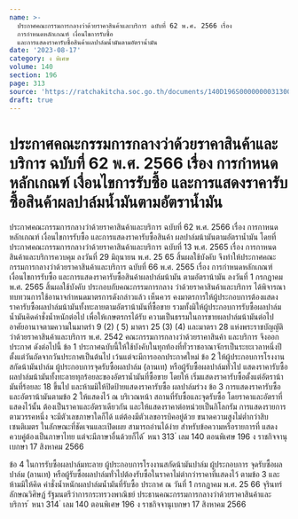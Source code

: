 ```yaml
---
name: >-
  ประกาศคณะกรรมการกลางว่าด้วยราคาสินค้าและบริการ ฉบับที่ 62 พ.ศ. 2566 เรื่อง 
  การกำหนดหลักเกณฑ์ เงื่อนไขการรับซื้อ
  และการแสดงราคารับซื้อสินค้าผลปาล์มน้ำมันตามอัตราน้ำมัน
date: '2023-08-17'
category: ง พิเศษ
volume: 140
section: 196
page: 313
source: 'https://ratchakitcha.soc.go.th/documents/140D196S0000000031300.pdf'
draft: true
---
```


# ประกาศคณะกรรมการกลางว่าด้วยราคาสินค้าและบริการ ฉบับที่ 62 พ.ศ. 2566 เรื่อง  การกำหนดหลักเกณฑ์ เงื่อนไขการรับซื้อ และการแสดงราคารับซื้อสินค้าผลปาล์มน้ำมันตามอัตราน้ำมัน

ประกาศคณะกรรมการกลางว่าด้วยราคาสินค้าและบริการ ฉบับที่ 62 พ.ศ. 2566 เรื่อง การกาหนดหลักเกณฑ์ เงื่อนไขการรับซื้อ และการแสดงราคารับซื้อสินค้า ผลปาล์มน้ามันตามอัตราน้ำมัน โดยที่ประกาศคณะกรรมการกลางว่าด้วยราคาสินค้าและบริการ ฉบับที่ 13 พ.ศ. 2565 เรื่อง การกาหนดสินค้าและบริการควบคุม ลงวันที่ 29 มิถุนายน พ.ศ. 25 65 สิ้นผลใช้บังคับ จึงทำให้ประกาศคณะกรรมการกลางว่าด้วยราคาสินค้าและบริการ ฉบับที่ 66 พ.ศ. 2565 เรื่อง การกำหนดหลักเกณฑ์ เงื่อนไขการรับซื้อ และการแสดงราคารับซื้อสินค้าผลปาล์มน้ามัน ตามอัตราน้ามัน ลงวันที่ 1 กรกฎาคม พ.ศ. 2565 สิ้นผลใช้บังคับ ประกอบกับคณะกรรมการกลาง ว่าด้วยราคาสินค้าและบริการ ได้พิจารณาทบทวนการใช้อานาจกำหนดมาตรการดังกล่าวแล้ว เห็นควร คงมาตรการให้ผู้ประกอบการต้องแสดงราคารับซื้อผลปาล์มน้ามันทั้งทะลายตามอัตราน้ามันที่ซื้อขาย รวมทั้งมิให้ผู้ประกอบการรับซื้อผลปาล์มน้ำมันคิดค่าชั่งน้ำหนักต่อไป เพื่อให้เกษตรกรได้รับ ความเป็นธรรมในการขายผลปาล์มน้ามันต่อไป อาศัยอานาจตามความในมาตรำ 9 (2) ( 5) มาตรา 25 (3) (4) และมาตรา 28 แห่งพระราชบัญญัติว่าด้วยราคาสินค้าและบริการ พ.ศ. 2542 คณะกรรมการกลางว่าด้วยราคาสินค้า และบริการ จึงออกประกาศ ดังต่อไปนี้ ข้อ 1 ประกาศฉบับนี้ให้ใช้บังคับในทุกท้องที่ทั่วราชอาณาจักรเป็นระยะเวลาหนึ่งปี ตั้งแต่วันถัดจากวันประกาศเป็นต้นไป เว้นแต่จะมีการออกประกาศใหม่ ข้อ 2 ให้ผู้ประกอบการโรงงานสกัดน้ามันปาล์ม ผู้ประกอบการจุดรับซื้อผลปาล์ม (ลานเท) หรือผู้รับซื้อผลปาล์มทั่วไป แสดงราคารับซื้อผลปาล์มน้ามันทั้งทะลายทุกร้อยละของอัตราน้ำมันที่ซื้อขาย โดยให้ เริ่มแสดงราคารับซื้อตั้งแต่อัตราน้ามันที่ร้อยละ 18 ขึ้นไป และห้ามมิให้ปิดป้ายแสดงราคารับซื้อ ผลปาล์มร่วง ข้อ 3 การแสดงราคารับซื้อ และอัตราน้ามันตามข้อ 2 ให้แสดงไว้ ณ บริเวณหน้า สถานที่รับซื้อและจุดรับซื้อ โดยราคาและอัตราที่แสดงไว้นั้น ต้องเป็นราคาและอัตราเดียวกัน และให้แสดงราคาต่อหน่วยเป็นกิโลกรัม การแสดงรายการตามวรรคหนึ่ง จะมีตัวเลขภาษาใดก็ได้ แต่ต้องมีตัวเลขอารบิคอยู่ด้วย ขนาดความสูงไม่ต่ำกว่าสิบเซนติเมตร ในลักษณะที่ชัดเจนและเปิดเผย สามารถอ่านได้ง่าย สำหรับข้อความหรือรายการที่ แสดงควบคู่ต้องเป็นภาษาไทย แต่จะมีภาษาอื่นด้วยก็ได้ ้ หนา 313 ่ เลม 140 ตอนพิเศษ 196 ง ราชกิจจานุเบกษา 17 สิงหาคม 2566

ข้อ 4 ในการรับซื้อผลปาล์มทะลาย ผู้ประกอบการโรงงานสกัดน้ามันปาล์ม ผู้ประกอบการ จุดรับซื้อผลปาล์ม (ลานเท) หรือผู้รับซื้อผลปาล์มทั่วไปต้องรับซื้อในราคาไม่ต่ากว่าราคาที่แสดงไว้ ตามข้อ 3 และห้ามมิให้คิด ค่าชั่งน้ำหนักผลปาล์มน้ำมันที่รับซื้อ ประกาศ ณ วันที่ 1 กรกฎาคม พ.ศ. 25 66 จุรินทร์ ลักษณวิศิษฏ์ รัฐมนตรีว่าการกระทรวงพาณิชย์ ประธานคณะกรรมการกลางว่าด้วยราคาสินค้าและบริการ ้ หนา 314 ่ เลม 140 ตอนพิเศษ 196 ง ราชกิจจานุเบกษา 17 สิงหาคม 2566
